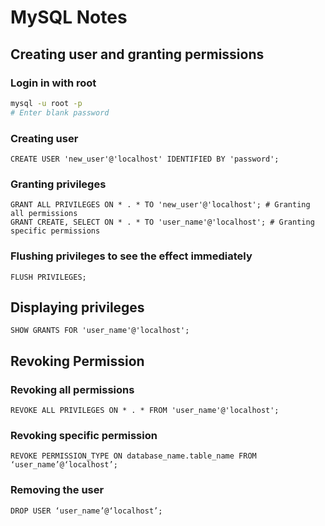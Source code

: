 # MySQL Notes

## Creating user and granting permissions

### Login in with root
```bash
mysql -u root -p
# Enter blank password
```

### Creating user
```mysql
CREATE USER 'new_user'@'localhost' IDENTIFIED BY 'password';
```
### Granting privileges
```mysql
GRANT ALL PRIVILEGES ON * . * TO 'new_user'@'localhost'; # Granting all permissions
GRANT CREATE, SELECT ON * . * TO 'user_name'@'localhost'; # Granting specific permissions
```
### Flushing privileges to see the effect immediately
```mysql
FLUSH PRIVILEGES;
```

## Displaying privileges
```mysql
SHOW GRANTS FOR 'user_name'@'localhost';
```

## Revoking Permission
### Revoking all permissions
```mysql
REVOKE ALL PRIVILEGES ON * . * FROM 'user_name'@'localhost';
```
### Revoking specific permission
```mysql
REVOKE PERMISSION_TYPE ON database_name.table_name FROM ‘user_name’@‘localhost’;
```

### Removing the user
```mysql
DROP USER ‘user_name’@‘localhost’;
```

